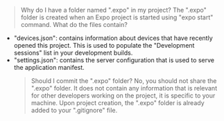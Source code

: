 > Why do I have a folder named ".expo" in my project? The ".expo" folder is created when an Expo
> project is started using "expo start" command. What do the files contain?

- "devices.json": contains information about devices that have recently opened this project. This is
  used to populate the "Development sessions" list in your development builds.
- "settings.json": contains the server configuration that is used to serve the application manifest.
  > Should I commit the ".expo" folder? No, you should not share the ".expo" folder. It does not
  > contain any information that is relevant for other developers working on the project, it is
  > specific to your machine. Upon project creation, the ".expo" folder is already added to your
  > ".gitignore" file.
